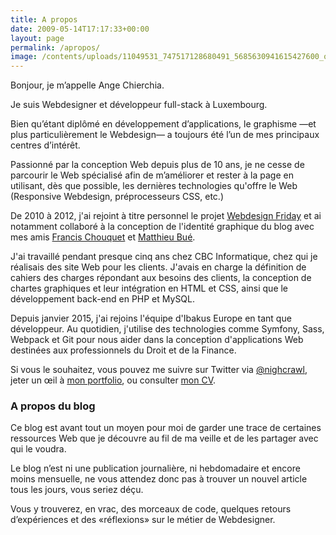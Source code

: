 ```yaml
---
title: A propos
date: 2009-05-14T17:17:33+00:00
layout: page
permalink: /apropos/
image: /contents/uploads/11049531_747517128680491_5685630941615427600_o-825x510.jpg
---
```

Bonjour, je m’appelle Ange Chierchia. 

Je suis Webdesigner et développeur full-stack à Luxembourg.

Bien qu’étant diplômé en développement d’applications, le graphisme —et plus particulièrement le Webdesign— a toujours été l’un de mes principaux centres d’intérêt.

Passionné par la conception Web depuis plus de 10 ans, je ne cesse de parcourir le Web spécialisé afin de m&rsquo;améliorer et rester à la page en utilisant, dès que possible, les dernières technologies qu'offre le Web (Responsive Webdesign, préprocesseurs CSS, etc.)

De 2010 à 2012, j'ai rejoint à titre personnel le projet [Webdesign Friday](http://wdfriday.com) et ai notamment collaboré à la conception de l'identité graphique du blog avec mes amis [Francis Chouquet](http://fran6art.com "Francis Chouquet, webdesigner spécialiste WordPress") et [Matthieu Bué](http://twikito.com "Matthieu Bué, webdesigner expert SEO à Bordeaux").

J'ai travaillé pendant presque cinq ans chez CBC Informatique, chez qui je réalisais des site Web pour les clients. J'avais en charge la définition de cahiers des charges répondant aux besoins des clients, la conception de chartes graphiques et leur intégration en HTML et CSS, ainsi que le développement back-end en PHP et MySQL.

Depuis janvier 2015, j'ai rejoins l'équipe d'Ibakus Europe en tant que développeur. Au quotidien, j'utilise des technologies comme Symfony, Sass, Webpack et Git pour nous aider dans la conception d'applications Web destinées aux professionnels du Droit et de la Finance.

Si vous le souhaitez, vous pouvez me suivre sur Twitter via [@nighcrawl](http://twitter.com/nighcrawl), jeter un œil à [mon portfolio]({{site.baseurl}}/portfolio/ "Travaux"), ou consulter [mon CV]({{site.baseurl}}/cv/).

### A propos du blog

Ce blog est avant tout un moyen pour moi de garder une trace de certaines ressources Web que je découvre au fil de ma veille et de les partager avec qui le voudra.

Le blog n’est ni une publication journalière, ni hebdomadaire et encore moins mensuelle, ne vous attendez donc pas à trouver un nouvel article tous les jours, vous seriez déçu.

Vous y trouverez, en vrac, des morceaux de code, quelques retours d’expériences et des «réflexions» sur le métier de Webdesigner.
